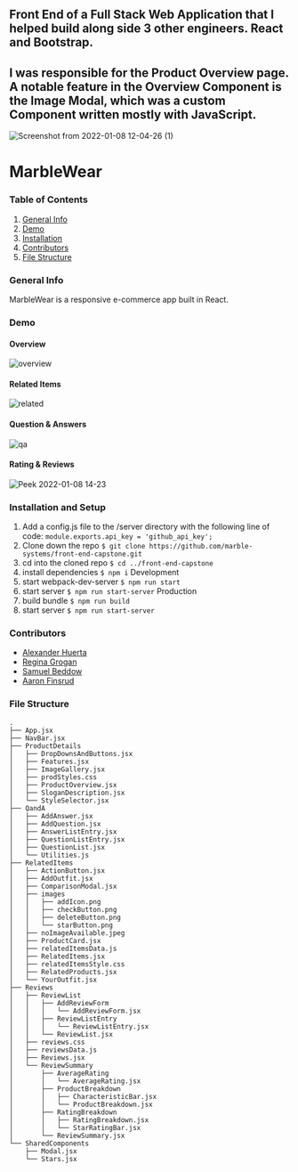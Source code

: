## Front End of a Full Stack Web Application that I helped build along side 3 other engineers. React and Bootstrap. 

## I was responsible for the Product Overview page. A notable feature in the Overview Component is the Image Modal, which was a custom Component written mostly with JavaScript. 


![Screenshot from 2022-01-08 12-04-26 (1)](https://user-images.githubusercontent.com/52397472/148657082-6b1400c6-92a4-4a46-a771-767d59e93017.png)

# MarbleWear
### Table of Contents
1. [General Info](#General-Info)
2. [Demo](#Demo)
4. [Installation](#Installation-and-Setup)
5. [Contributors](#Contributors)
6. [File Structure](#File-Structure)

### General Info
MarbleWear is a responsive e-commerce app built in React.

### Demo
#### Overview
![overview](https://user-images.githubusercontent.com/52397472/148659220-8c23f4a3-56cf-4fd3-b193-64bde6b65a25.gif)

#### Related Items
![related](https://user-images.githubusercontent.com/52397472/148659222-1c8a6fcf-d0f8-4b68-9156-0fa3cc2d4371.gif)

#### Question & Answers
![qa](https://user-images.githubusercontent.com/52397472/148659229-1d364789-4e48-44bd-ab73-af52ba8b830a.gif)

#### Rating & Reviews
![Peek 2022-01-08 14-23](https://user-images.githubusercontent.com/52397472/148657043-8ca583e9-8392-4651-93c2-590f06b22dec.gif)

### Installation and Setup
1. Add a config.js file to the /server directory with the following line of code:
`module.exports.api_key = 'github_api_key';`
3. Clone down the repo `$ git clone https://github.com/marble-systems/front-end-capstone.git`
4. cd into the cloned repo `$ cd ../front-end-capstone`
5. install dependencies `$ npm i`
Development
5. start webpack-dev-server `$ npm run start`
6. start server `$ npm run start-server`
Production
5. build bundle `$ npm run build`
6. start server `$ npm run start-server`

### Contributors
- [Alexander Huerta](https://github.com/alexander-huerta)
- [Regina Grogan](https://github.com/RehReis)
- [Samuel Beddow](https://github.com/beddo018)
- [Aaron Finsrud](https://github.com/aaronfinsrud)

### File Structure
```
.
├── App.jsx
├── NavBar.jsx
├── ProductDetails
│   ├── DropDownsAndButtons.jsx
│   ├── Features.jsx
│   ├── ImageGallery.jsx
│   ├── prodStyles.css
│   ├── ProductOverview.jsx
│   ├── SloganDescription.jsx
│   └── StyleSelector.jsx
├── QandA
│   ├── AddAnswer.jsx
│   ├── AddQuestion.jsx
│   ├── AnswerListEntry.jsx
│   ├── QuestionListEntry.jsx
│   ├── QuestionList.jsx
│   └── Utilities.js
├── RelatedItems
│   ├── ActionButton.jsx
│   ├── AddOutfit.jsx
│   ├── ComparisonModal.jsx
│   ├── images
│   │   ├── addIcon.png
│   │   ├── checkButton.png
│   │   ├── deleteButton.png
│   │   └── starButton.png
│   ├── noImageAvailable.jpeg
│   ├── ProductCard.jsx
│   ├── relatedItemsData.js
│   ├── RelatedItems.jsx
│   ├── relatedItemsStyle.css
│   ├── RelatedProducts.jsx
│   └── YourOutfit.jsx
├── Reviews
│   ├── ReviewList
│   │   ├── AddReviewForm
│   │   │   └── AddReviewForm.jsx
│   │   ├── ReviewListEntry
│   │   │   └── ReviewListEntry.jsx
│   │   └── ReviewList.jsx
│   ├── reviews.css
│   ├── reviewsData.js
│   ├── Reviews.jsx
│   └── ReviewSummary
│       ├── AverageRating
│       │   └── AverageRating.jsx
│       ├── ProductBreakdown
│       │   ├── CharacteristicBar.jsx
│       │   └── ProductBreakdown.jsx
│       ├── RatingBreakdown
│       │   ├── RatingBreakdown.jsx
│       │   └── StarRatingBar.jsx
│       └── ReviewSummary.jsx
└── SharedComponents
    ├── Modal.jsx
    └── Stars.jsx
```

